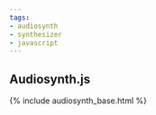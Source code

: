 ```yaml
---
tags:
- audiosynth
- synthesizer
- javascript
---
```

## Audiosynth.js

{% include audiosynth_base.html %}
